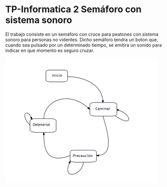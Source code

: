# TP-Informatica 2 Semáforo con sistema sonoro

 El trabajo consiste en un semáforo con cruce para peatones con sistema sonoro para personas no videntes. Dicho semáforo tendra un boton que, cuando sea pulsado por un determinado tiempo, se emitira un sonido para indicar en que momento es seguro cruzar.
 
 
![](https://raw.githubusercontent.com/TobiNusz/TP-Informatica-2-Sem-foro-con-sistema-sonoro/master/MdE%20semaforo.png)
